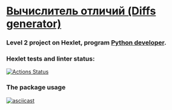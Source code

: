 # [Вычислитель отличий (Diffs generator)](https://ru.hexlet.io/programs/python/projects/50)

### Level 2 project on Hexlet, program [Python developer](https://ru.hexlet.io/programs/python).

### Hexlet tests and linter status:
[![Actions Status](https://github.com/paalso/python-project-lvl2/workflows/hexlet-check/badge.svg)](https://github.com/paalso/python-project-lvl2/actions)


### The package usage
[![asciicast](https://asciinema.org/a/x0yPcUl4fCLdGT3tc3h5IfUbs.svg)](https://asciinema.org/a/x0yPcUl4fCLdGT3tc3h5IfUbs)

